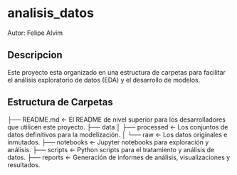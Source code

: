 # analisis_datos

Autor: Felipe Alvim

## Descripcion

Este proyecto esta organizado en una estructura de carpetas para facilitar el análisis exploratorio de datos (EDA) y el desarrollo de modelos.

## Estructura de Carpetas

├── README.md <- El README de nivel superior para los desarrolladores que utilicen este proyecto. 
├── data 
│ ├── processed <- Los conjuntos de datos definitivos para la modelización. 
│ └── raw <- Los datos originales e inmutados. 
├── notebooks <- Jupyter notebooks para exploración y análisis. 
├── scripts <- Python scripts para el tratamiento y análisis de datos. 
├── reports <- Generación de informes de análisis, visualizaciones y resultados.
```
